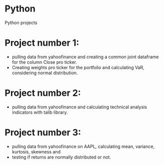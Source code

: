# Python
Python projects

# Project number 1: 
 - pulling data from yahoofinance and creating a common joint dataframe for the column Close pro ticker.
 - Creating weights pro ticker for the portfolio and calculating VaR, considering normal distribution.

# Project number 2:
- pulling data from yahoofinance and calculating technical analysis indicators with talib library.

# Project number 3:
- pulling data from yahoofinance on AAPL, calculating mean, variance, kurtosis, skewness and 
- testing if returns are normally distributed or not.
